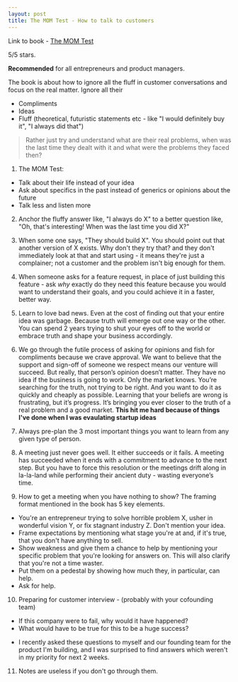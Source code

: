 ```yaml
---
layout: post
title: The MOM Test - How to talk to customers
---
```


Link to book - [The MOM Test](https://amzn.to/2ZxibTC)

5/5 stars.

**Recommended** for all entrepreneurs and product managers.

The book is about how to ignore all the fluff in customer conversations and focus on the real matter. Ignore all their
- Compliments
- Ideas
- Fluff (theoretical, futuristic statements etc - like "I would definitely buy it", "I always did that")
> Rather just try and understand what are their real problems, when was the last time they dealt with it and what were the problems they faced then?

1. The MOM Test:
- Talk about their life instead of your idea
- Ask about specifics in the past instead of generics or opinions about the future
- Talk less and listen more


2. Anchor the fluffy answer like, "I always do X" to a better question like, "Oh, that's interesting! When was the last time you did X?"

3. When some one says, "They should build X". You should point out that another version of X exists. Why don't they try that? and they don't immediately look at that and start using - it means they're just a complainer; not a customer and the problem isn't big enough for them.

4. When someone asks for a feature request, in place of just building this feature - ask *why* exactly do they need this feature because you would want to understand their goals, and you could achieve it in a faster, better way.

5. Learn to love bad news. Even at the cost of finding out that your entire idea was garbage. Because truth will emerge out one way or the other. You can spend 2 years trying to shut your eyes off to the world or embrace truth and shape your business accordingly.

6. We go through the futile process of asking for opinions and fish for compliments because we crave approval. We want to believe that the support and sign-off of someone we respect means our venture will succeed. But really, that person’s opinion doesn’t matter. They have no idea if the business is going to work. Only the market knows. You’re searching for the truth, not trying to be right. And you want to do it as quickly and cheaply as possible. Learning that your beliefs are wrong is frustrating, but it’s progress. It’s bringing you ever closer to the truth of a real problem and a good market. **This hit me hard because of things I've done when I was evaulating startup ideas**

7. Always pre-plan the 3 most important things you want to learn from any given type of person.

8. A meeting just never goes well. It either succeeds or it fails. A meeting has succeeded when it ends with a commitment to advance to the next step. But you have to force this resolution or the meetings drift along in la-la-land while performing their ancient duty - wasting everyone’s time. 

9. How to get a meeting when you have nothing to show?  The framing format mentioned in the book has 5 key elements.
- You're an entrepreneur trying to solve horrible problem X, usher in wonderful vision Y, or fix stagnant industry Z. Don't mention your idea.
- Frame expectations by mentioning what stage you're at and, if it's true, that you don't have anything to sell.
- Show weakness and give them a chance to help by mentioning your specific problem that you're looking for answers on. This will also clarify that you're not a time waster.
- Put them on a pedestal by showing how much they, in particular, can help.
- Ask for help.

10. Preparing for customer interview - (probably with your cofounding team)
 - If this company were to fail, why would it have happened?
 - What would have to be true for this to be a huge success?
 * I recently asked these questions to myself and our founding team for the product I'm building, and I was surprised to find answers which weren't in my priority for next 2 weeks.

11. Notes are useless if you don't go through them.
